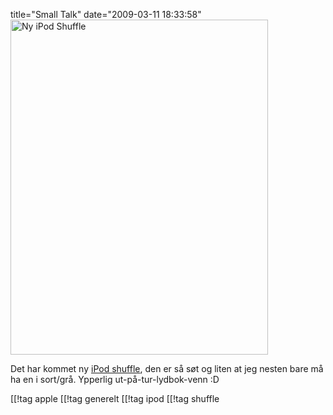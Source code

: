 title="Small Talk"
date="2009-03-11 18:33:58"
<img src="http://pjatt.net/images/2009/03/ipodshuffle.jpg" alt="Ny iPod Shuffle" title="Ny iPod Shuffle" width="412" height="536" class="aligncenter size-full wp-image-799"  />

Det har kommet ny <a href="http://www.apple.com/no/ipodshuffle/">iPod shuffle</a>, den er så søt og liten at jeg nesten bare må ha en i sort/grå. Ypperlig ut-på-tur-lydbok-venn :D

[[!tag  apple
[[!tag  generelt
[[!tag  ipod
[[!tag  shuffle
